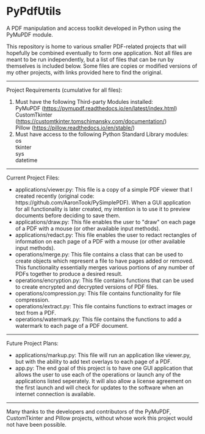 # PyPdfUtils
A PDF manipulation and access toolkit developed in Python using the PyMuPDF module.

This repository is home to various smaller PDF-related projects that will hopefully be combined eventually to form one application. Not all files are meant to be run independently, but a list of files that can be run by themselves is included below. Some files are copies or modified versions of my other projects, with links provided here to find the original.

----------------------------
Project Requirements (cumulative for all files):
  1. Must have the following Third-party Modules installed:
      <br>PyMuPDF (https://pymupdf.readthedocs.io/en/latest/index.html)
      <br>CustomTkinter (https://customtkinter.tomschimansky.com/documentation/)
      <br>Pillow (https://pillow.readthedocs.io/en/stable/)
  3. Must have access to the following Python Standard Library modules:
      <br>os
      <br>tkinter
      <br>sys
      <br>datetime
----------------------------

Current Project Files:
<ul>
  <li>applications/viewer.py: This file is a copy of a simple PDF viewer that I created recently (original code: https://github.com/AaronTook/PySimplePDF). When a GUI application for all functionality is later created, my intention is to use it to preview documents before deciding to save them.</li>
  <li>applications/draw.py: This file enables the user to "draw" on each page of a PDF with a mouse (or other available input methods).</li>
  <li>applications/redact.py: This file enables the user to redact rectangles of information on each page of a PDF with a mouse (or other available input methods).</li>
  <li>operations/merge.py: This file contains a class that can be used to create objects which represent a file to have pages added or removed. This functionality essentially merges various portions of any number of PDFs together to produce a desired result.</li>
  <li>operations/encryption.py: This file contains functions that can be used to create encrypted and decrypted versions of PDF files.</li>
  <li>operations/compression.py: This file contains functionality for file compression.</li>
  <li>operations/extract.py: This file contains functions to extract images or text from a PDF.</li>
  <li>operations/watermark.py: This file contains the functions to add a watermark to each page of a PDF document.</li>
</ul>

----------------------------

Future Project Plans:
<ul>
  <li>applications/markup.py: This file will run an application like viewer.py, but with the ability to add text overlays to each page of a PDF.</li>
  <li>app.py: The end goal of this project is to have one GUI application that allows the user to use each of the operations or launch any of the applications listed seperately. It will also allow a license agreement on the first launch and will check for updates to the software when an internet connection is available.</li>
</ul>

----------------------------

Many thanks to the developers and contributors of the PyMuPDF, CustomTkinter and Pillow projects, without whose work this project would not have been possible. 
